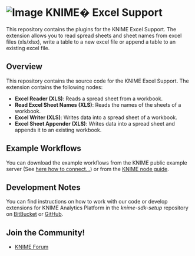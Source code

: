 # ![Image](https://www.knime.com/files/knime_logo_github_40x40_4layers.png) KNIME� Excel Support

This repository contains the plugins for the KNIME Excel Support.
The extension allows you to read spread sheets and sheet names from excel files (xls/xlsx),
write a table to a new excel file or append a table to an existing excel file.

## Overview

This repository contains the source code for the KNIME Excel Support.
The extension contains the following nodes:

* **Excel Reader (XLS)**: Reads a spread sheet from a workbook.
* **Read Excel Sheet Names (XLS)**: Reads the names of the sheets of a workbook.
* **Excel Writer (XLS)**: Writes data into a spread sheet of a workbook.
* **Excel Sheet Appender (XLS)**: Writes data into a spread sheet and appends it to an existing workbook.

## Example Workflows

You can download the example workflows from the KNIME public example server
(See [here how to connect...](https://www.knime.org/example-workflows)) or
from the [KNIME node guide](https://www.knime.com/nodeguide/data-access/common-type-files).

## Development Notes

You can find instructions on how to work with our code or develop extensions for
KNIME Analytics Platform in the _knime-sdk-setup_ repository
on [BitBucket](https://bitbucket.org/KNIME/knime-sdk-setup)
or [GitHub](http://github.com/knime/knime-sdk-setup).

## Join the Community!

* [KNIME Forum](https://tech.knime.org/forum)
